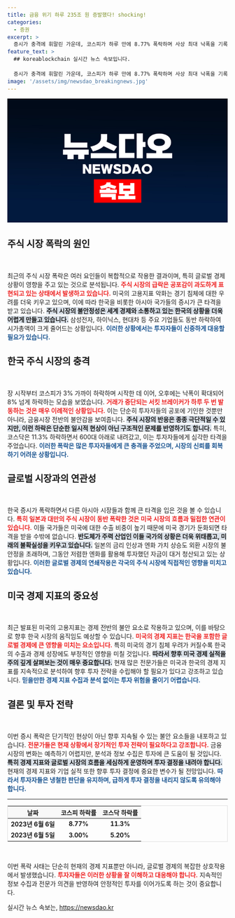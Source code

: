 ```yaml
---
title: 금융 위기 하루 235조 원 증발했다! shocking!
categories:
  - 증권
excerpt: >
  증시가 충격에 휘말린 가운데, 코스피가 하루 만에 8.77% 폭락하며 사상 최대 낙폭을 기록했습니다. 글로벌 불안 요인이 겹친 상황에서 금융 위기 우려가 커지고 있습니다. 과연 시장은 회복할 수 있을까요?
feature_text: >
  ## koreablockchain 실시간 뉴스 속보입니다.

  증시가 충격에 휘말린 가운데, 코스피가 하루 만에 8.77% 폭락하며 사상 최대 낙폭을 기록했습니다. 글로벌 불안 요인이 겹친 상황에서 금융 위기 우려가 커지고 있습니다. 과연 시장은 회복할 수 있을까요?
image: '/assets/img/newsdao_breakingnews.jpg'
---
```


<p><img src="/assets/img/newsdao_breakingnews.jpg" alt="koreablockchain 속보" /></p>

<h2 data-ke-size="size26">주식 시장 폭락의 원인</h2>

<p data-ke-size="size16">&nbsp;</p>

<p>최근의 주식 시장 폭락은 여러 요인들이 복합적으로 작용한 결과이며, 특히 글로벌 경제 상황이 영향을 주고 있는 것으로 분석됩니다. <b><span style="color: #ee2323;">주식 시장의 급락은 공포감이 과도하게 표현되고 있는 상태에서 발생하고 있습니다.</span></b> 미국의 고용지표 악화는 경기 침체에 대한 우려를 더욱 키우고 있으며, 이에 따라 한국을 비롯한 아시아 국가들의 증시가 큰 타격을 받고 있습니다. <b><span style="background-color: #21538527;">주식 시장의 불안정성은 세계 경제와 소통하고 있는 한국의 상황을 더욱 어렵게 만들고 있습니다.</span></b> 삼성전자, 하이닉스, 현대차 등 주요 기업들도 동반 하락하여 시가총액이 크게 줄어드는 상황입니다. <b><span style="color: #1a5490;">이러한 상황에서는 투자자들이 신중하게 대응할 필요가 있습니다.</span></b></p>

<h2 data-ke-size="size26">한국 주식 시장의 충격</h2>

<p data-ke-size="size16">&nbsp;</p>

<p>장 시작부터 코스피가 3% 가까이 하락하며 시작한 데 이어, 오후에는 낙폭이 확대되어 8% 넘게 하락하는 모습을 보였습니다. <b><span style="color: #ee2323;">거래가 중단되는 서킷 브레이커가 하루 두 번 발동하는 것은 매우 이례적인 상황입니다.</span></b> 이는 단순히 투자자들의 공포에 기인한 것뿐만 아니라, 금융시장 전반의 불안감을 보여줍니다. <b><span style="background-color: #21538527;">주식 시장의 반응은 종종 극단적일 수 있지만, 이런 하락은 단순한 일시적 현상이 아닌 구조적인 문제를 반영하기도 합니다.</span></b> 특히, 코스닥은 11.3% 하락하면서 600대 아래로 내려갔고, 이는 투자자들에게 심각한 타격을 주었습니다. <b><span style="color: #1a5490;">이러한 폭락은 많은 투자자들에게 큰 충격을 주었으며, 시장의 신뢰를 회복하기 어려운 상황입니다.</span></b></p>

<h2 data-ke-size="size26">글로벌 시장과의 연관성</h2>

<p data-ke-size="size16">&nbsp;</p>

<p>한국 증시가 폭락하면서 다른 아시아 시장들과 함께 큰 타격을 입은 것을 볼 수 있습니다. <b><span style="color: #ee2323;">특히 일본과 대만의 주식 시장이 동반 폭락한 것은 미국 시장의 흐름과 밀접한 연관이 있습니다.</span></b> 이들 국가들은 미국에 대한 수출 비중이 높기 때문에 미국 경기가 둔화되면 타격을 받을 수밖에 없습니다. <b><span style="background-color: #21538527;">반도체가 주력 산업인 이들 국가의 상황은 더욱 위태롭고, 미래의 불확실성을 키우고 있습니다.</span></b> 일본의 금리 인상과 엔화 가치 상승도 외환 시장의 불안정을 초래하며, 그동안 저렴한 엔화를 활용해 투자했던 자금이 대거 청산되고 있는 상황입니다. <b><span style="color: #1a5490;">이러한 글로벌 경제의 연쇄작용은 각국의 주식 시장에 직접적인 영향을 미치고 있습니다.</span></b></p>

<h2 data-ke-size="size26">미국 경제 지표의 중요성</h2>

<p data-ke-size="size16">&nbsp;</p>

<p>최근 발표된 미국의 고용지표는 경제 전반의 불안 요소로 작용하고 있으며, 이를 바탕으로 향후 한국 시장의 움직임도 예상할 수 있습니다. <b><span style="color: #ee2323;">미국의 경제 지표는 한국을 포함한 글로벌 경제에 큰 영향을 미치는 요소입니다.</span></b> 특히 미국의 경기 침체 우려가 커질수록 한국의 수출과 경제 성장에도 부정적인 영향을 미칠 것입니다. <b><span style="background-color: #21538527;">따라서 향후 미국 경제 실적을 주의 깊게 살펴보는 것이 매우 중요합니다.</span></b> 현재 많은 전문가들은 미국과 한국의 경제 지표를 지속적으로 분석하여 향후 투자 전략을 수립해야 할 필요가 있다고 강조하고 있습니다. <b><span style="color: #1a5490;">믿을만한 경제 지표 수집과 분석 없이는 투자 위험을 줄이기 어렵습니다.</span></b></p>

<h2 data-ke-size="size26">결론 및 투자 전략</h2>

<p data-ke-size="size16">&nbsp;</p>

<p>이번 증시 폭락은 단기적인 현상이 아닌 향후 지속될 수 있는 불안 요소들을 내포하고 있습니다. <b><span style="color: #ee2323;">전문가들은 현재 상황에서 장기적인 투자 전략이 필요하다고 강조합니다.</span></b> 금융 시장의 변화는 예측하기 어렵지만, 분석과 정보 수집은 투자에 큰 도움이 될 것입니다. <b><span style="background-color: #21538527;">특히 경제 지표와 글로벌 시장의 흐름을 세심하게 운영하며 투자 결정을 내려야 합니다.</span></b> 현재의 경제 지표와 기업 실적 또한 향후 투자 결정에 중요한 변수가 될 전망입니다. <b><span style="color: #1a5490;">따라서 투자자들은 냉철한 판단을 유지하며, 급하게 투자 결정을 내리지 않도록 유의해야 합니다.</span></b></p>

<hr>

<table style="width: 100%; border: 1px solid #ddd;">
    <thead>
        <tr style="background-color: #f8f8f8;">
            <th style="text-align: center;">날짜</th>
            <th style="text-align: center;">코스피 하락률</th>
            <th style="text-align: center;">코스닥 하락률</th>
        </tr>
    </thead>
    <tbody>
        <tr>
            <td style="text-align: center; height: 17px;"><b>2023년 6월 6일</b></td>
            <td style="text-align: center; height: 17px;"><b>8.77%</b></td>
            <td style="text-align: center; height: 17px;"><b>11.3%</b></td>
        </tr>
        <tr>
            <td style="text-align: center; height: 17px;"><b>2023년 6월 5일</b></td>
            <td style="text-align: center; height: 17px;"><b>3.00%</b></td>
            <td style="text-align: center; height: 17px;"><b>5.20%</b></td>
        </tr>
    </tbody>
</table>

<p data-ke-size="size16">&nbsp;</p>

<p>이번 폭락 사태는 단순히 현재의 경제 지표뿐만 아니라, 글로벌 경제의 복잡한 상호작용에서 발생했습니다. <b><span style="color: #ee2323;">투자자들은 이러한 상황을 잘 이해하고 대응해야 합니다.</span></b> 지속적인 정보 수집과 전문가 의견을 반영하여 안정적인 투자를 이어가도록 하는 것이 중요합니다. </p>
실시간 뉴스 속보는, <a href="https://newsdao.kr" rel="dofollow">https://newsdao.kr</a>


